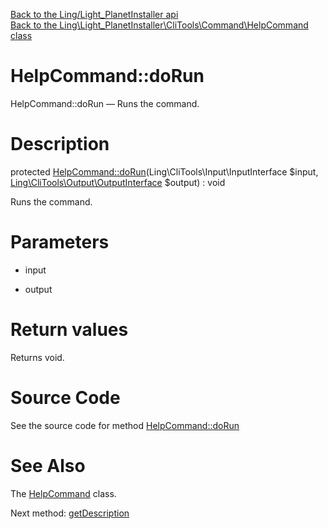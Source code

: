 [Back to the Ling/Light_PlanetInstaller api](https://github.com/lingtalfi/Light_PlanetInstaller/blob/master/doc/api/Ling/Light_PlanetInstaller.md)<br>
[Back to the Ling\Light_PlanetInstaller\CliTools\Command\HelpCommand class](https://github.com/lingtalfi/Light_PlanetInstaller/blob/master/doc/api/Ling/Light_PlanetInstaller/CliTools/Command/HelpCommand.md)


HelpCommand::doRun
================



HelpCommand::doRun — Runs the command.




Description
================


protected [HelpCommand::doRun](https://github.com/lingtalfi/Light_PlanetInstaller/blob/master/doc/api/Ling/Light_PlanetInstaller/CliTools/Command/HelpCommand/doRun.md)(Ling\CliTools\Input\InputInterface $input, [Ling\CliTools\Output\OutputInterface](https://github.com/lingtalfi/CliTools/blob/master/doc/api/Ling/CliTools/Output/OutputInterface.md) $output) : void




Runs the command.




Parameters
================


- input

    

- output

    


Return values
================

Returns void.








Source Code
===========
See the source code for method [HelpCommand::doRun](https://github.com/lingtalfi/Light_PlanetInstaller/blob/master/CliTools/Command/HelpCommand.php#L28-L59)


See Also
================

The [HelpCommand](https://github.com/lingtalfi/Light_PlanetInstaller/blob/master/doc/api/Ling/Light_PlanetInstaller/CliTools/Command/HelpCommand.md) class.

Next method: [getDescription](https://github.com/lingtalfi/Light_PlanetInstaller/blob/master/doc/api/Ling/Light_PlanetInstaller/CliTools/Command/HelpCommand/getDescription.md)<br>

